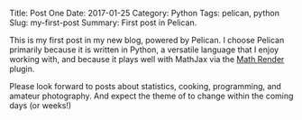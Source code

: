 Title: Post One
Date: 2017-01-25
Category: Python
Tags: pelican, python
Slug: my-first-post
Summary: First post in Pelican.

This is my first post in my new blog, powered by Pelican.  I choose Pelican
primarily because it is written in Python, a versatile language that I enjoy
working with, and because it plays well with MathJax via the [Math 
Render](https://github.com/barrysteyn/pelican_plugin-render_math) plugin.

Please look forward to posts about statistics, cooking, programming, and
amateur photography.  And expect the theme of to change within the coming
days (or weeks!)
